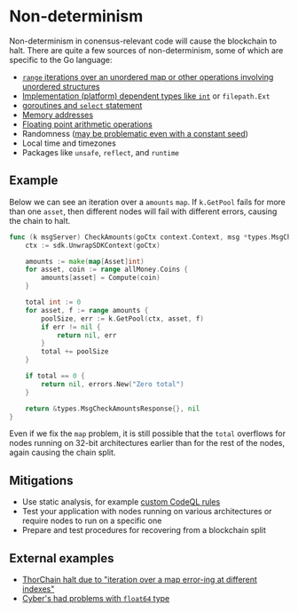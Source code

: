 # Non-determinism

Non-determinism in conensus-relevant code will cause the blockchain to halt.
There are quite a few sources of non-determinism, some of which are specific to the Go language:

- [`range` iterations over an unordered map or other operations involving unordered structures](https://www.delftstack.com/howto/go/how-to-iterate-over-an-entire-map-in-go/#iterate-over-all-keys-and-values-of-a-map-in-go)
- [Implementation (platform) dependent types like `int`](https://go.dev/ref/spec#Numeric_types) or `filepath.Ext`
- [goroutines and `select` statement](https://github.com/golang/go/issues/33702)
- [Memory addresses](https://github.com/cosmos/cosmos-sdk/issues/11726#issuecomment-1108427164)
- [Floating point arithmetic operations](https://en.wikipedia.org/wiki/Floating-point_arithmetic#Accuracy_problems)
- Randomness ([may be problematic even with a constant seed](https://github.com/golang/go/issues/42701))
- Local time and timezones
- Packages like `unsafe`, `reflect`, and `runtime`

## Example

Below we can see an iteration over a `amounts` `map`. If `k.GetPool` fails for more than one `asset`, then different nodes will fail with different errors, causing the chain to halt.

```go
func (k msgServer) CheckAmounts(goCtx context.Context, msg *types.MsgCheckAmounts) (*types.MsgCheckAmountsResponse, error) {
    ctx := sdk.UnwrapSDKContext(goCtx)

    amounts := make(map[Asset]int)
    for asset, coin := range allMoney.Coins {
        amounts[asset] = Compute(coin)
    }

    total int := 0
    for asset, f := range amounts {
        poolSize, err := k.GetPool(ctx, asset, f)
        if err != nil {
            return nil, err
        }
        total += poolSize
    }

    if total == 0 {
        return nil, errors.New("Zero total")
    }

    return &types.MsgCheckAmountsResponse{}, nil
}
```

Even if we fix the `map` problem, it is still possible that the `total` overflows for nodes running on 32-bit architectures earlier than for the rest of the nodes, again causing the chain split.

## Mitigations

- Use static analysis, for example [custom CodeQL rules](https://github.com/crypto-com/cosmos-sdk-codeql)
- Test your application with nodes running on various architectures or require nodes to run on a specific one
- Prepare and test procedures for recovering from a blockchain split

## External examples

- [ThorChain halt due to "iteration over a map error-ing at different indexes"](https://gitlab.com/thorchain/thornode/-/issues/1169)
- [Cyber's had problems with `float64` type](https://github.com/cybercongress/go-cyber/issues/66)
